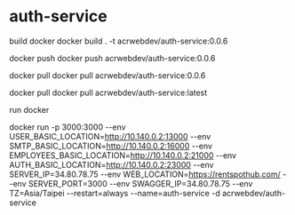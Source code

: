 # auth-service

build docker
docker build . -t acrwebdev/auth-service:0.0.6

docker push
docker push acrwebdev/auth-service:0.0.6

docker pull
docker pull acrwebdev/auth-service:0.0.6

docker pull
docker pull acrwebdev/auth-service:latest

run docker

docker run -p 3000:3000 --env USER_BASIC_LOCATION=http://10.140.0.2:13000 --env SMTP_BASIC_LOCATION=http://10.140.0.2:16000 --env EMPLOYEES_BASIC_LOCATION=http://10.140.0.2:21000 --env AUTH_BASIC_LOCATION=http://10.140.0.2:23000 --env SERVER_IP=34.80.78.75 --env WEB_LOCATION=https://rentspothub.com/ --env SERVER_PORT=3000 --env SWAGGER_IP=34.80.78.75 --env TZ=Asia/Taipei --restart=always --name=auth-service -d acrwebdev/auth-service
